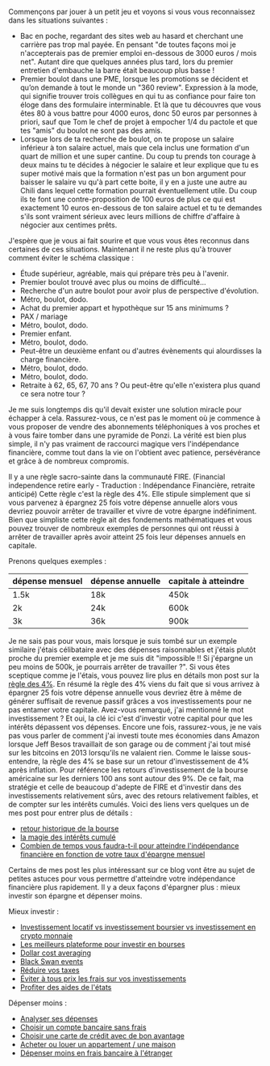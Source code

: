 Commençons par jouer à un petit jeu et voyons si vous vous reconnaissez dans les situations suivantes :

- Bac en poche, regardant des sites web au hasard et cherchant une carrière pas trop mal payée. En pensant "de toutes façons moi je n'accepterais pas de premier emploi en-dessous de 3000 euros / mois net". Autant dire que quelques années plus tard, lors du premier entretien d'embauche la barre était beaucoup plus basse !
- Premier boulot dans une PME, lorsque les promotions se décident et qu’on demande à tout le monde un "360 review". Expression à la mode, qui signifie trouver trois collègues en qui tu as confiance pour faire ton éloge dans des formulaire interminable. Et là que tu découvres que vous êtes 80 à vous battre pour 4000 euros, donc 50 euros par personnes à priori, sauf que Tom le chef de projet à empocher 1/4 du pactole et que tes "amis" du boulot ne sont pas des amis.
- Lorsque lors de ta recherche de boulot, on te propose un salaire inférieur à ton salaire actuel, mais que cela inclus une formation d'un quart de million et une super cantine. Du coup tu prends ton courage à deux mains tu te décides à négocier le salaire et leur explique que tu es super motivé mais que la formation n'est pas un bon argument pour baisser le salaire vu qu'à part cette boite, il y en a juste une autre au Chili dans lequel cette formation pourrait éventuellement utile. Du coup ils te font une contre-proposition de 100 euros de plus ce qui est exactement 10 euros en-dessous de ton salaire actuel et tu te demandes s'ils sont vraiment sérieux avec leurs millions de chiffre d'affaire à négocier aux centimes prêts.

J'espère que je vous ai fait sourire et que vous vous êtes reconnus dans certaines de ces situations. Maintenant il ne reste plus qu'à trouver comment éviter le schéma classique :

- Étude supérieur, agréable, mais qui prépare très peu à l'avenir.
- Premier boulot trouvé avec plus ou moins de difficulté…
- Recherche d'un autre boulot pour avoir plus de perspective d'évolution.
- Métro, boulot, dodo.
- Achat du premier appart et hypothèque sur 15 ans minimums ?
- PAX / mariage
- Métro, boulot, dodo.
- Premier enfant.
- Métro, boulot, dodo.
- Peut-être un deuxième enfant ou d'autres évènements qui alourdisses la charge financière.
- Métro, boulot, dodo.
- Métro, boulot, dodo.
- Retraite à 62, 65, 67, 70 ans ? Ou peut-être qu'elle n'existera plus quand ce sera notre tour ?

Je me suis longtemps dis qu'il devait exister une solution miracle pour échapper à cela. Rassurez-vous, ce n'est pas le moment où je commence à vous proposer de vendre des abonnements téléphoniques à vos proches et à vous faire tomber dans une pyramide de Ponzi. La vérité est bien plus simple, il n'y pas vraiment de raccourci magique vers l'indépendance financière, comme tout dans la vie on l'obtient avec patience, persévérance et grâce à de nombreux compromis.

Il y a une règle sacro-sainte dans la communauté FIRE. (Financial independence retire early - Traduction : Indépendance Financière, retraite anticipé) Cette règle c'est la règle des 4%. Elle stipule simplement que si vous parvenez à épargnez 25 fois votre dépense annuelle alors vous devriez pouvoir arrêter de travailler et vivre de votre épargne indéfiniment. Bien que simpliste cette règle ait des fondements mathématiques et vous pouvez trouver de nombreux exemples de personnes qui ont réussi à arrêter de travailler après avoir atteint 25 fois leur dépenses annuels en capitale.

Prenons quelques exemples :

|dépense mensuel|dépense annuelle|capitale à atteindre|
|:-|:-|:-|
|1.5k|18k|450k|
|2k|24k|600k|
|3k|36k|900k|

Je ne sais pas pour vous, mais lorsque je suis tombé sur un exemple similaire j'étais célibataire avec des dépenses raisonnables et j'étais plutôt proche du premier exemple et je me suis dit "impossible !! Si j'épargne un peu moins de 500k, je pourrais arrêter de travailler ?". Si vous êtes sceptique comme je l'étais, vous pouvez lire plus en détails mon post sur la [règle des 4%](). En résumé la règle des 4% viens du fait que si vous arrivez à épargner 25 fois votre dépense annuelle vous devriez être à même de générer suffisait de revenue passif grâces a vos investissements pour ne pas entamer votre capitale.
Avez-vous remarqué, j'ai mentionné le mot investissement ? Et oui, la clé ici c'est d'investir votre capital pour que les intérêts dépassent vos dépenses. Encore une fois, rassurez-vous, je ne vais pas vous parler de comment j'ai investi toute mes économies dans Amazon lorsque Jeff Besos travaillait de son garage ou de comment j'ai tout misé sur les bitcoins en 2013 lorsqu’ils ne valaient rien.
Comme le laisse sous-entendre, la règle des 4% se base sur un retour d'investissement de 4% après inflation. Pour référence les retours d'investissement de la bourse américaine sur les derniers 100 ans sont autour des 9%. De ce fait, ma stratégie et celle de beaucoup d'adepte de FIRE et d'investir dans des investissements relativement sûrs, avec des retours relativement faibles, et de compter sur les intérêts cumulés. Voici des liens vers quelques un de mes post pour entrer plus de détails :

- [retour historique de la bourse]()
- [la magie des intérêts cumulé]()
- [Combien de temps vous faudra-t-il pour atteindre l'indépendance financière en fonction de votre taux d'épargne mensuel]()

Certains de mes post les plus intéressant sur ce blog vont être au sujet de petites astuces pour vous permettre d'atteindre votre indépendance financière plus rapidement. Il y a deux façons d'épargner plus : mieux investir son épargne et dépenser moins.

Mieux investir :
- [Investissement locatif vs investissement boursier vs investissement en crypto monnaie]()
- [Les meilleurs plateforme pour investir en bourses]()
- [Dollar cost averaging]()
- [Black Swan events]()
- [Réduire vos taxes]()
- [Éviter à tous prix les frais sur vos investissements]()
- [Profiter des aides de l'états]()

Dépenser moins :
- [Analyser ses dépenses]()
- [Choisir un compte bancaire sans frais]()
- [Choisir une carte de crédit avec de bon avantage]()
- [Acheter ou louer un appartement / une maison]()
- [Dépenser moins en frais bancaire à l'étranger]()


